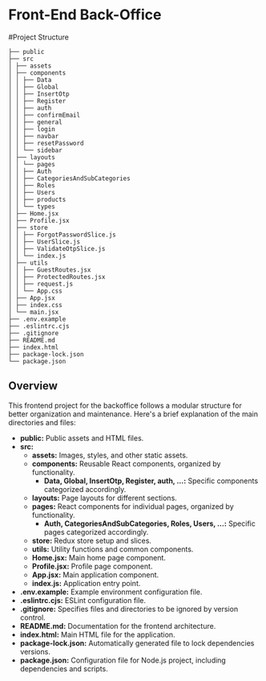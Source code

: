 # Front-End Back-Office

#Project Structure 

```
├── public
├── src
│ ├── assets
│ ├── components
│ │ ├── Data
│ │ ├── Global
│ │ ├── InsertOtp
│ │ ├── Register
│ │ ├── auth
│ │ ├── confirmEmail
│ │ ├── general
│ │ ├── login
│ │ ├── navbar
│ │ ├── resetPassword
│ │ └── sidebar
│ ├── layouts
│ │ └── pages
│ │ ├── Auth
│ │ ├── CategoriesAndSubCategories
│ │ ├── Roles
│ │ ├── Users
│ │ ├── products
│ │ └── types
│ ├── Home.jsx
│ ├── Profile.jsx
│ ├── store
│ │ ├── ForgotPasswordSlice.js
│ │ ├── UserSlice.js
│ │ ├── ValidateOtpSlice.js
│ │ └── index.js
│ ├── utils
│ │ ├── GuestRoutes.jsx
│ │ ├── ProtectedRoutes.jsx
│ │ ├── request.js
│ │ └── App.css
│ ├── App.jsx
│ ├── index.css
│ └── main.jsx
├── .env.example
├── .eslintrc.cjs
├── .gitignore
├── README.md
├── index.html
├── package-lock.json
└── package.json
```

## Overview

This frontend project for the backoffice follows a modular structure for better organization and maintenance. Here's a brief explanation of the main directories and files:

- **public:** Public assets and HTML files.
- **src:**
  - **assets:** Images, styles, and other static assets.
  - **components:** Reusable React components, organized by functionality.
    - **Data, Global, InsertOtp, Register, auth, ...:** Specific components categorized accordingly.
  - **layouts:** Page layouts for different sections.
  - **pages:** React components for individual pages, organized by functionality.
    - **Auth, CategoriesAndSubCategories, Roles, Users, ...:** Specific pages categorized accordingly.
  - **store:** Redux store setup and slices.
  - **utils:** Utility functions and common components.
  - **Home.jsx:** Main home page component.
  - **Profile.jsx:** Profile page component.
  - **App.jsx:** Main application component.
  - **index.js:** Application entry point.
- **.env.example:** Example environment configuration file.
- **.eslintrc.cjs:** ESLint configuration file.
- **.gitignore:** Specifies files and directories to be ignored by version control.
- **README.md:** Documentation for the frontend architecture.
- **index.html:** Main HTML file for the application.
- **package-lock.json:** Automatically generated file to lock dependencies versions.
- **package.json:** Configuration file for Node.js project, including dependencies and scripts.
